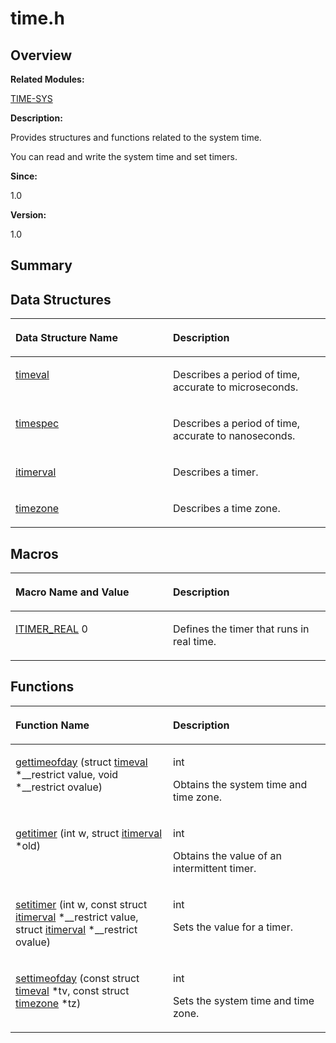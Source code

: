 # time.h<a name="EN-US_TOPIC_0000001055547984"></a>

## **Overview**<a name="section575894279084832"></a>

**Related Modules:**

[TIME-SYS](time-sys.md)

**Description:**

Provides structures and functions related to the system time. 

You can read and write the system time and set timers.

**Since:**

1.0

**Version:**

1.0

## **Summary**<a name="section716891384084832"></a>

## Data Structures<a name="nested-classes"></a>

<a name="table988896557084832"></a>
<table><thead align="left"><tr id="row2072488565084832"><th class="cellrowborder" valign="top" width="50%" id="mcps1.1.3.1.1"><p id="p1267295866084832"><a name="p1267295866084832"></a><a name="p1267295866084832"></a>Data Structure Name</p>
</th>
<th class="cellrowborder" valign="top" width="50%" id="mcps1.1.3.1.2"><p id="p1035446789084832"><a name="p1035446789084832"></a><a name="p1035446789084832"></a>Description</p>
</th>
</tr>
</thead>
<tbody><tr id="row1845438625084832"><td class="cellrowborder" valign="top" width="50%" headers="mcps1.1.3.1.1 "><p id="p1036911116084832"><a name="p1036911116084832"></a><a name="p1036911116084832"></a><a href="timeval.md">timeval</a></p>
</td>
<td class="cellrowborder" valign="top" width="50%" headers="mcps1.1.3.1.2 "><p id="p2124173339084832"><a name="p2124173339084832"></a><a name="p2124173339084832"></a>Describes a period of time, accurate to microseconds. </p>
</td>
</tr>
<tr id="row512635500084832"><td class="cellrowborder" valign="top" width="50%" headers="mcps1.1.3.1.1 "><p id="p1318927027084832"><a name="p1318927027084832"></a><a name="p1318927027084832"></a><a href="timespec.md">timespec</a></p>
</td>
<td class="cellrowborder" valign="top" width="50%" headers="mcps1.1.3.1.2 "><p id="p1895072897084832"><a name="p1895072897084832"></a><a name="p1895072897084832"></a>Describes a period of time, accurate to nanoseconds. </p>
</td>
</tr>
<tr id="row218453844084832"><td class="cellrowborder" valign="top" width="50%" headers="mcps1.1.3.1.1 "><p id="p1429593792084832"><a name="p1429593792084832"></a><a name="p1429593792084832"></a><a href="itimerval.md">itimerval</a></p>
</td>
<td class="cellrowborder" valign="top" width="50%" headers="mcps1.1.3.1.2 "><p id="p1521516706084832"><a name="p1521516706084832"></a><a name="p1521516706084832"></a>Describes a timer. </p>
</td>
</tr>
<tr id="row1057170779084832"><td class="cellrowborder" valign="top" width="50%" headers="mcps1.1.3.1.1 "><p id="p71907745084832"><a name="p71907745084832"></a><a name="p71907745084832"></a><a href="timezone.md">timezone</a></p>
</td>
<td class="cellrowborder" valign="top" width="50%" headers="mcps1.1.3.1.2 "><p id="p946138989084832"><a name="p946138989084832"></a><a name="p946138989084832"></a>Describes a time zone. </p>
</td>
</tr>
</tbody>
</table>

## Macros<a name="define-members"></a>

<a name="table1312828559084832"></a>
<table><thead align="left"><tr id="row1638649462084832"><th class="cellrowborder" valign="top" width="50%" id="mcps1.1.3.1.1"><p id="p502454457084832"><a name="p502454457084832"></a><a name="p502454457084832"></a>Macro Name and Value</p>
</th>
<th class="cellrowborder" valign="top" width="50%" id="mcps1.1.3.1.2"><p id="p280481405084832"><a name="p280481405084832"></a><a name="p280481405084832"></a>Description</p>
</th>
</tr>
</thead>
<tbody><tr id="row425767486084832"><td class="cellrowborder" valign="top" width="50%" headers="mcps1.1.3.1.1 "><p id="p1931176849084832"><a name="p1931176849084832"></a><a name="p1931176849084832"></a><a href="time-sys.md#gace5b149f36c4133045c32d756e2b9a82">ITIMER_REAL</a>   0</p>
</td>
<td class="cellrowborder" valign="top" width="50%" headers="mcps1.1.3.1.2 "><p id="p1909000683084832"><a name="p1909000683084832"></a><a name="p1909000683084832"></a>Defines the timer that runs in real time. </p>
</td>
</tr>
</tbody>
</table>

## Functions<a name="func-members"></a>

<a name="table2118607968084832"></a>
<table><thead align="left"><tr id="row260210382084832"><th class="cellrowborder" valign="top" width="50%" id="mcps1.1.3.1.1"><p id="p131539716084832"><a name="p131539716084832"></a><a name="p131539716084832"></a>Function Name</p>
</th>
<th class="cellrowborder" valign="top" width="50%" id="mcps1.1.3.1.2"><p id="p27125333084832"><a name="p27125333084832"></a><a name="p27125333084832"></a>Description</p>
</th>
</tr>
</thead>
<tbody><tr id="row1614877333084832"><td class="cellrowborder" valign="top" width="50%" headers="mcps1.1.3.1.1 "><p id="p1356985093084832"><a name="p1356985093084832"></a><a name="p1356985093084832"></a><a href="time-sys.md#ga5ef4514eca25b6c6b73c5a54b8bc9e2b">gettimeofday</a> (struct <a href="timeval.md">timeval</a> *__restrict value, void *__restrict ovalue)</p>
</td>
<td class="cellrowborder" valign="top" width="50%" headers="mcps1.1.3.1.2 "><p id="p1136882288084832"><a name="p1136882288084832"></a><a name="p1136882288084832"></a>int </p>
<p id="p1600280072084832"><a name="p1600280072084832"></a><a name="p1600280072084832"></a>Obtains the system time and time zone. </p>
</td>
</tr>
<tr id="row1291984060084832"><td class="cellrowborder" valign="top" width="50%" headers="mcps1.1.3.1.1 "><p id="p510232766084832"><a name="p510232766084832"></a><a name="p510232766084832"></a><a href="time-sys.md#ga87cde44d5a31b1524f925d980c959985">getitimer</a> (int w, struct <a href="itimerval.md">itimerval</a> *old)</p>
</td>
<td class="cellrowborder" valign="top" width="50%" headers="mcps1.1.3.1.2 "><p id="p487290662084832"><a name="p487290662084832"></a><a name="p487290662084832"></a>int </p>
<p id="p91642063084832"><a name="p91642063084832"></a><a name="p91642063084832"></a>Obtains the value of an intermittent timer. </p>
</td>
</tr>
<tr id="row1498149126084832"><td class="cellrowborder" valign="top" width="50%" headers="mcps1.1.3.1.1 "><p id="p840586799084832"><a name="p840586799084832"></a><a name="p840586799084832"></a><a href="time-sys.md#ga81245d77d2f570933cc81f13a101bff8">setitimer</a> (int w, const struct <a href="itimerval.md">itimerval</a> *__restrict value, struct <a href="itimerval.md">itimerval</a> *__restrict ovalue)</p>
</td>
<td class="cellrowborder" valign="top" width="50%" headers="mcps1.1.3.1.2 "><p id="p719744689084832"><a name="p719744689084832"></a><a name="p719744689084832"></a>int </p>
<p id="p2109922241084832"><a name="p2109922241084832"></a><a name="p2109922241084832"></a>Sets the value for a timer. </p>
</td>
</tr>
<tr id="row275040571084832"><td class="cellrowborder" valign="top" width="50%" headers="mcps1.1.3.1.1 "><p id="p1569296156084832"><a name="p1569296156084832"></a><a name="p1569296156084832"></a><a href="time-sys.md#ga6e6617fc349ed4777425d667ff250fa7">settimeofday</a> (const struct <a href="timeval.md">timeval</a> *tv, const struct <a href="timezone.md">timezone</a> *tz)</p>
</td>
<td class="cellrowborder" valign="top" width="50%" headers="mcps1.1.3.1.2 "><p id="p2128186362084832"><a name="p2128186362084832"></a><a name="p2128186362084832"></a>int </p>
<p id="p2117065329084832"><a name="p2117065329084832"></a><a name="p2117065329084832"></a>Sets the system time and time zone. </p>
</td>
</tr>
</tbody>
</table>

